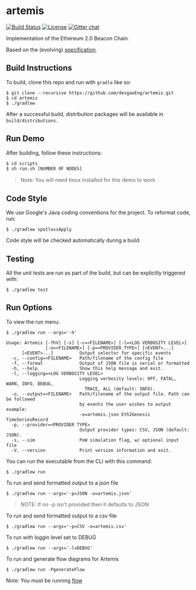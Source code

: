 # artemis

 [![Build Status](https://jenkins.devgao.tech/job/Artemis/job/master/badge/icon)](https://jenkins.devgao.tech/job/Artemis/job/master/)
 [![License](https://img.shields.io/badge/License-Apache%202.0-blue.svg)](https://github.com/DevgaoEng/artemis/blob/master/LICENSE)
 [![Gitter chat](https://badges.gitter.im/devgaoEng/artemis.png)](https://gitter.im/devgaoEng/artemis)

Implementation of the Ethereum 2.0 Beacon Chain.

Based on the (evolving) [specification](https://github.com/ethereum/eth2.0-specs/blob/master/specs/core/0_beacon-chain.md).

## Build Instructions

To build, clone this repo and run with `gradle` like so:

```
$ git clone --recursive https://github.com/devgaoEng/artemis.git
$ cd artemis
$ ./gradlew
```

After a successful build, distribution packages will be available in `build/distributions`.

## Run Demo

After building, follow these instructions:

```bash
$ cd scripts
$ sh run.sh [NUMBER OF NODES]
```

> Note:  You will need tmux installed for this demo to work

## Code Style

We use Google's Java coding conventions for the project. To reformat code, run: 

```
$ ./gradlew spotlessApply
```

Code style will be checked automatically during a build.

## Testing

All the unit tests are run as part of the build, but can be explicitly triggered with:
```
$ ./gradlew test
```

## Run Options

To view the run menu:

```
$ ./gradlew run --args='-h'

Usage: Artemis [-fhV] [-s] [-c=<FILENAME>] [-l=<LOG VERBOSITY LEVEL>]
               [-o=<FILENAME>] [-p=<PROVIDER TYPE>] [<EVENT>...]
      [<EVENT>...]          Output selector for specific events
  -c, --config=<FILENAME>   Path/filename of the config file
  -f, --format              Output of JSON file is serial or formatted
  -h, --help                Show this help message and exit.
  -l, --logging=<LOG VERBOSITY LEVEL>
                            Logging verbosity levels: OFF, FATAL, WARN, INFO, DEBUG,
                              TRACE, ALL (default: INFO).
  -o, --output=<FILENAME>   Path/filename of the output file. Path can be followed
                            by events the user wishes to output example:
                            -o=artemis.json Eth2Genesis TimeSeriesRecord
  -p, --provider=<PROVIDER TYPE>
                            Output provider types: CSV, JSON (default: JSON).
  -s, --sim                 PoW simulation flag, w/ optional input file
  -V, --version             Print version information and exit.
```

You can run the executable from the CLI with this command:
```
$ ./gradlew run
```

To run and send formatted output to a json file

```
$ ./gradlew run --args='-p=JSON -o=artemis.json'
```

>NOTE: If no -p isn't provided then it defaults to JSON

To run and send formatted output to a csv file

```
$ ./gradlew run --args='-p=CSV -o=artemis.csv'
```

To run with loggin level set to DEBUG

```
$ ./gradlew run --args='-l=DEBUG'
```

To run and generate flow diagrams for Artemis
```
$ ./gradlew run -PgenerateFlow
```
Note: You must be running [flow](http://findtheflow.io/)
